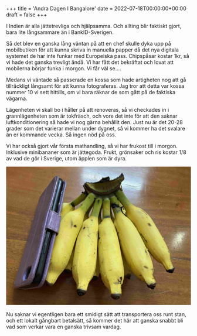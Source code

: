+++
title = 'Andra Dagen I Bangalore'
date = 2022-07-18T00:00:00+00:00
draft = false
+++



 I Indien är alla jättetrevliga och hjälpsamma. Och allting blir faktiskt gjort, bara lite långsammare än i BankID-Sverigen.
 



 Så det blev en ganska lång väntan på att en chef skulle dyka upp på mobilbutiken för att kunna skriva in manuella papper då det nya digitala systemet de har inte funkar med Europeiska pass. Chipspåsar kostar 1kr, så vi hade det ganska trevligt ändå. Vi har fått det bekräftat och lovat att mobilerna börjar funka i morgon. Vi får väl se….
 







 Medans vi väntade så passerade en kossa som hade artigheten nog att gå tillräckligt långsamt för att kunna fotograferas. Jag tror att detta var kossa nummer 10 vi sett hittills, om vi bara räknar de som gått på de faktiska vägarna.
 







 Lägenheten vi skall bo i håller på att renoveras, så vi checkades in i grannlägenheten som är tokfräsch, och vore det inte för att den saknar luftkonditionering så hade vi nog gärna behållit den. Just nu är det 20-28 grader som det varierar mellan under dygnet, så vi kommer ha det svalare än er kommande vecka. Så ingen nöd på oss.
 



 Vi har också gjort vår första mathandling, så vi har frukost till i morgon. Inklusive minibananer som är jättegoda. Frukt, grönsaker och ris kostar 1/8 av vad de gör i Sverige, utom äpplen som är dyra.
 



![](IMG_2782.jpeg)


 Nu saknar vi egentligen bara ett smidigt sätt att transportera oss runt stan, och ett lokalt gångbart betalsätt, så kommer det här att ganska snabbt bli vad som verkar vara en ganska trivsam vardag.
 



